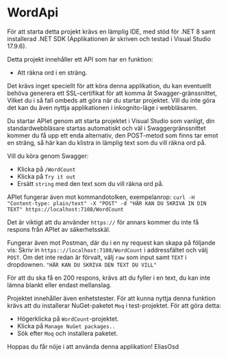 # WordApi

För att starta detta projekt krävs en lämplig IDE, med stöd för .NET 8 samt installerad .NET SDK (Applikationen är skriven och testad i Visual Studio 17.9.6).

Detta projekt innehåller ett API som har en funktion:
- Att räkna ord i en sträng.

Det krävs inget speciellt för att köra denna applikation, du kan eventuellt behöva generera ett SSL-certifikat för att komma åt Swagger-gränssnittet,
Vilket du i så fall ombeds att göra när du startar projektet. Vill du inte göra det kan du även nyttja applikationen i inkognito-läge i webbläsaren.

Du startar APIet genom att starta projektet i Visual Studio som vanligt, din standardwebbläsare startas automatiskt och väl i Swaggergränssnittet kommer du
få upp ett enda alternativ, den POST-metod som finns tar emot en sträng, så här kan du klistra in lämplig text som du vill räkna
ord på.

Vill du köra genom Swagger:
- Klicka på ``/WordCount``
- Klicka på ``Try it out``
- Ersätt ``string`` med den text som du vill räkna ord på.

APIet fungerar även mot kommandotolken, exempelanrop:
``curl -H "Content-type: plain/text" -X "POST" -d "HÄR KAN DU SKRIVA IN DIN TEXT" https://localhost:7108/WordCount``

Det är viktigt att du använder ``https://`` för annars kommer du inte få respons från APIet av säkerhetsskäl.

Fungerar även mot Postman, där du i en ny request kan skapa på följande vis:
Skriv in ``https:://localhost:7108/WordCount`` i addressfältet och välj ``POST``.
Om det inte redan är förvalt, välj ``raw`` som input samt ``TEXT`` i dropdownen.
``"HÄR KAN DU SKRIVA DEN TEXT DU VILL"``

För att du ska få en 200 respons, krävs att du fyller i en text, du kan inte lämna blankt eller endast mellanslag.

Projektet innehåller även enhetstester. För att kunna nyttja denna funktion krävs att du installerar NuGet-paketet ``Moq`` i test-projektet. För att göra detta:
- Högerklicka på ``WordCount``-projektet.
- Klicka på ``Manage NuGet packages..``
- Sök efter ``Moq`` och installera paketet.

Hoppas du får nöje i att använda denna applikation!
EliasOsd
